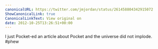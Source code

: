 ```yaml
---
canonicalURL: https://twitter.com/jmjordan/status/261458804342915072
ShowCanonicalLink: true
CanonicalLinkText: View original on
date: 2012-10-25T13:26:51+00:00
---
```

I just Pocket-ed an article about Pocket and the universe did not implode. #phew